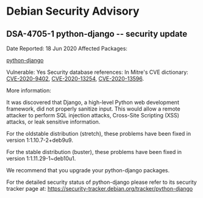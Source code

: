 
Debian Security Advisory
========================


DSA-4705-1 python-django -- security update
-------------------------------------------



Date Reported:
18 Jun 2020
Affected Packages:

[python-django](https://packages.debian.org/src:python-django)

Vulnerable:
Yes
Security database references:
In Mitre's CVE dictionary: [CVE-2020-9402](https://security-tracker.debian.org/tracker/CVE-2020-9402), [CVE-2020-13254](https://security-tracker.debian.org/tracker/CVE-2020-13254), [CVE-2020-13596](https://security-tracker.debian.org/tracker/CVE-2020-13596).  

More information:

It was discovered that Django, a high-level Python web development
framework, did not properly sanitize input. This would allow a remote
attacker to perform SQL injection attacks, Cross-Site Scripting (XSS)
attacks, or leak sensitive information.


For the oldstable distribution (stretch), these problems have been fixed
in version 1:1.10.7-2+deb9u9.


For the stable distribution (buster), these problems have been fixed in
version 1:1.11.29-1~deb10u1.


We recommend that you upgrade your python-django packages.


For the detailed security status of python-django please refer to
its security tracker page at:
<https://security-tracker.debian.org/tracker/python-django>





